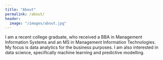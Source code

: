 ```yaml
---
title: "About"
permalink: /about/
header:
  image: "/images/about.jpg"
---
```

I am a recent college graduate, who received a BBA in Management Information Systems and an MS in Management Information Technologies. My focus is data analytics for the business purposes. I am also interested in data science, specifically machine learning and predictive modelling. 
